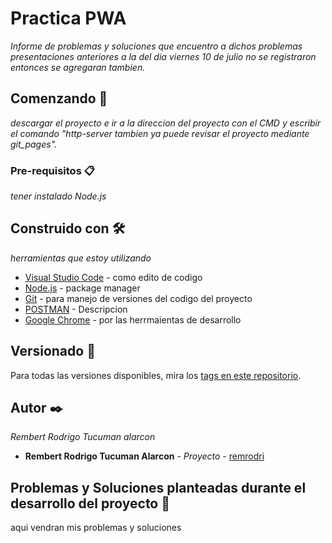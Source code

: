 # Practica PWA

_Informe de problemas y soluciones que encuentro a dichos problemas presentaciones anteriores 
a la del dia viernes 10 de julio no se registraron entonces se agregaran tambien._

## Comenzando 🚀

_descargar el proyecto e ir a la direccion del proyecto con el CMD y escribir el comando "http-server tambien ya puede revisar el proyecto mediante git_pages"._

### Pre-requisitos 📋

_tener instalado Node.js_

## Construido con 🛠️

_herramientas que estoy utilizando_

* [Visual Studio Code](https://code.visualstudio.com/) - como edito de codigo
* [Node.js](https://nodejs.org/es/) - package manager
* [Git](https://git-scm.com/) - para manejo de versiones del codigo del proyecto
* [POSTMAN](https://www.postman.com/) - Descripcion
* [Google Chrome](https://www.google.com/intl/es-419/chrome/) - por las herrmaientas de desarrollo

## Versionado 📌

Para todas las versiones disponibles, mira los [tags en este repositorio](https://github.com/remrodri/practicaAwa).

## Autor ✒️

_Rembert Rodrigo Tucuman alarcon_

* **Rembert Rodrigo Tucuman Alarcon** - *Proyecto* - 
[remrodri](https://github.com/remrodri) 

## Problemas y Soluciones planteadas durante el desarrollo del proyecto 📄

aqui vendran mis problemas y soluciones

